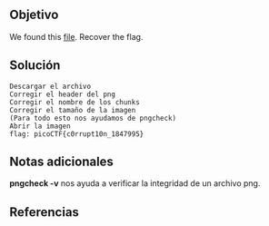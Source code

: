 ## Objetivo

We found this [file](https://jupiter.challenges.picoctf.org/static/ab30fcb7d47364b4190a7d3d40edb551/mystery). Recover the flag.
## Solución

```
Descargar el archivo
Corregir el header del png
Corregir el nombre de los chunks
Corregir el tamaño de la imagen
(Para todo esto nos ayudamos de pngcheck)
Abrir la imagen
flag: picoCTF{c0rrupt10n_1847995}
```

## Notas adicionales

**pngcheck -v** nos ayuda a verificar la integridad de un archivo png.
## Referencias
